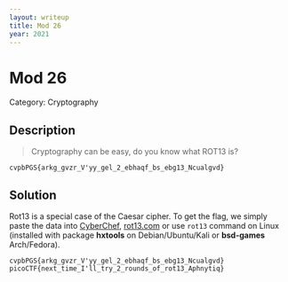 ```yaml
---
layout: writeup
title: Mod 26
year: 2021
---
```

# Mod 26
Category: Cryptography

## Description

> Cryptography can be easy, do you know what ROT13 is? 

`cvpbPGS{arkg_gvzr_V'yy_gel_2_ebhaqf_bs_ebg13_Ncualgvd}`

## Solution
Rot13 is a special case of the Caesar cipher. To get the flag, we simply paste the data into [CyberChef](https://gchq.github.io/CyberChef/), 
[rot13.com](https://rot13.com/) or use `rot13` command on Linux (installed with package **hxtools** on Debian/Ubuntu/Kali or **bsd-games** Arch/Fedora).

```
cvpbPGS{arkg_gvzr_V'yy_gel_2_ebhaqf_bs_ebg13_Ncualgvd}
picoCTF{next_time_I'll_try_2_rounds_of_rot13_Aphnytiq}
```
 

